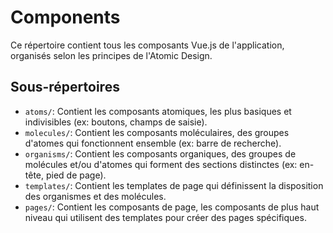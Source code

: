 # Components

Ce répertoire contient tous les composants Vue.js de l'application, organisés selon les principes de l'Atomic Design.

## Sous-répertoires

- `atoms/`: Contient les composants atomiques, les plus basiques et indivisibles (ex: boutons, champs de saisie).
- `molecules/`: Contient les composants moléculaires, des groupes d'atomes qui fonctionnent ensemble (ex: barre de recherche).
- `organisms/`: Contient les composants organiques, des groupes de molécules et/ou d'atomes qui forment des sections distinctes (ex: en-tête, pied de page).
- `templates/`: Contient les templates de page qui définissent la disposition des organismes et des molécules.
- `pages/`: Contient les composants de page, les composants de plus haut niveau qui utilisent des templates pour créer des pages spécifiques.
